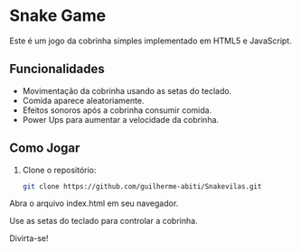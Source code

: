 # Snake Game

Este é um jogo da cobrinha simples implementado em HTML5 e JavaScript.

## Funcionalidades

- Movimentação da cobrinha usando as setas do teclado.
- Comida aparece aleatoriamente.
- Efeitos sonoros após a cobrinha consumir comida.
- Power Ups para aumentar a velocidade da cobrinha.

## Como Jogar

1. Clone o repositório:

   ```bash
   git clone https://github.com/guilherme-abiti/Snakevilas.git

Abra o arquivo index.html em seu navegador.

Use as setas do teclado para controlar a cobrinha.

Divirta-se!
